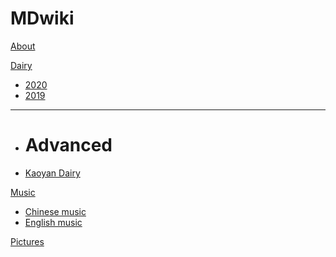 # MDwiki

[About](index.md)

[Dairy]()

  * [2020](dairy/english-formula.md)
  * [2019](dairy/2019.md)
- - - -
  * # Advanced
  * [Kaoyan Dairy](dairy/kaoyandairy.md)

[Music]()

  * [Chinese music](math/levy_processes.md)
  * [English music](math/levy_processes.md)

[Pictures](coding/PythonNote.md)


<script src="https://polyfill.io/v3/polyfill.min.js?features=es6"></script>
<script id="MathJax-script" async src="https://cdn.jsdelivr.net/npm/mathjax@3/es5/tex-mml-chtml.js"></script>
